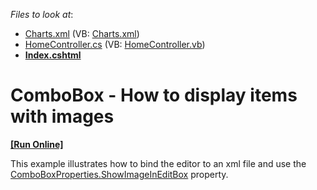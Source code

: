 <!-- default file list -->
*Files to look at*:

* [Charts.xml](./CS/T143766Test/App_Data/Charts.xml) (VB: [Charts.xml](./VB/T143766Test/App_Data/Charts.xml))
* [HomeController.cs](./CS/T143766Test/Controllers/HomeController.cs) (VB: [HomeController.vb](./VB/T143766Test/Controllers/HomeController.vb))
* **[Index.cshtml](./CS/T143766Test/Views/Home/Index.cshtml)**
<!-- default file list end -->
# ComboBox - How to display items with images
<!-- run online -->
**[[Run Online]](https://codecentral.devexpress.com/t260634)**
<!-- run online end -->


This example illustrates how to bind the editor to an xml file and use the <a href="https://documentation.devexpress.com/#AspNet/DevExpressWebComboBoxProperties_ShowImageInEditBoxtopic">ComboBoxProperties.ShowImageInEditBox</a> property.

<br/>


